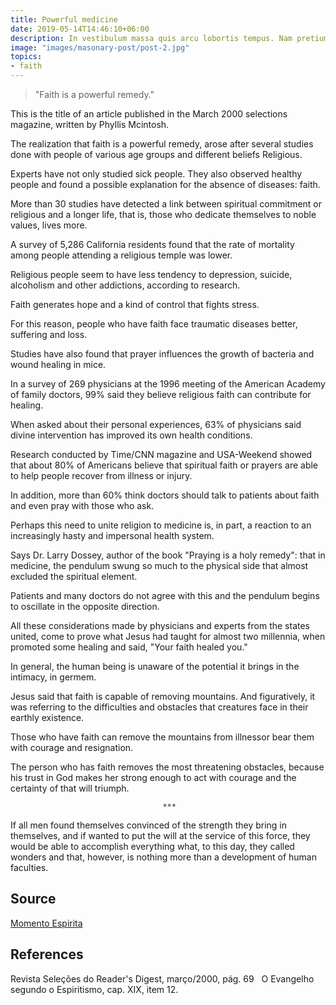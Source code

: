 ```yaml
---
title: Powerful medicine
date: 2019-05-14T14:46:10+06:00
description: In vestibulum massa quis arcu lobortis tempus. Nam pretium arcu in odio vulputate luctus.
image: "images/masonary-post/post-2.jpg"
topics:
- faith
---
```


> "Faith is a powerful remedy."

This is the title of an article published in the March 2000 selections magazine,
written by Phyllis Mcintosh.

The realization that faith is a powerful remedy, arose after several
studies done with people of various age groups and different beliefs
Religious.

Experts have not only studied sick people. They also observed
healthy people and found a possible explanation for the absence of
diseases: faith.

More than 30 studies have detected a link between spiritual commitment or
religious and a longer life, that is, those who dedicate themselves to noble values,
lives more.

A survey of 5,286 California residents found that the rate of
mortality among people attending a religious temple was lower.

Religious people seem to have less tendency to depression, suicide,
alcoholism and other addictions, according to research.

Faith generates hope and a kind of control that fights stress.

For this reason, people who have faith face traumatic diseases better,
suffering and loss.

Studies have also found that prayer influences the growth of bacteria
and wound healing in mice.

In a survey of 269 physicians at the 1996 meeting of the American Academy of
family doctors, 99% said they believe religious faith can contribute
for healing.

When asked about their personal experiences, 63% of physicians said
divine intervention has improved its own health conditions.

Research conducted by Time/CNN magazine and USA-Weekend showed that
about 80% of Americans believe that spiritual faith or prayers
are able to help people recover from illness or injury.

In addition, more than 60% think doctors should talk to patients
about faith and even pray with those who ask.

Perhaps this need to unite religion to medicine is, in part, a
reaction to an increasingly hasty and impersonal health system.

Says Dr. Larry Dossey, author of the book "Praying is a holy remedy": that in
medicine, the pendulum swung so much to the physical side that almost excluded the
spiritual element.

Patients and many doctors do not agree with this and the pendulum begins to
oscillate in the opposite direction.

All these considerations made by physicians and experts from the states
united, come to prove what Jesus had taught for almost two millennia, when
promoted some healing and said, "Your faith healed you."

In general, the human being is unaware of the potential it brings in the
intimacy, in germem.

Jesus said that faith is capable of removing mountains. And figuratively, it was
referring to the difficulties and obstacles that creatures face in their
earthly existence.

Those who have faith can remove the mountains from illnessor bear them with
courage and resignation.

The person who has faith removes the most threatening obstacles, because his
trust in God makes her strong enough to act with courage and the certainty of
that will triumph.

                                      ***

If all men found themselves convinced of the strength they bring in themselves, and if
wanted to put the will at the service of this force, they would be able to accomplish everything
what, to this day, they called wonders and that, however, is nothing more than a
development of human faculties.


## Source
[Momento Espirita](http://www.momento.com.br/pt/ler_texto.php?id=483)

## References
Revista Seleções do Reader's Digest, março/2000, pág. 69  
O Evangelho segundo o Espiritismo, cap. XIX, item 12.


